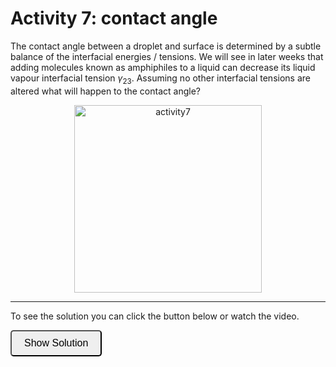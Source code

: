 # Activity 7: contact angle

The contact angle between a droplet and surface is determined by a subtle balance of the interfacial energies / tensions. We will see in later weeks that adding molecules known as amphiphiles to a liquid can decrease its liquid vapour interfacial tension ${\gamma}_{23}$. Assuming no other interfacial tensions are altered what will happen to the contact angle?

<div style="text-align: center;">
        <img src="imgs/7a.png" alt="activity7" width="300" height=auto>
    </div>


---------------------

To see the solution you can click the button below or watch the video.

<button onclick="document.getElementById('solution').style.display='block'" style="border-radius: 5px; text-align: center; padding: 10px 20px; font-size: 16px;">
Show Solution
</button>
<div id="solution" style="display:none;">
In the lectures we derived the expression for the contact angle by balancing the horizontal interfacial tensions. The Young equation is given by:

$$\cos{\theta} = \frac{{\gamma}_13 - {\gamma}_12}{{\gamma}_23}$$

If ${\gamma}_23$ decreases $\cos{\theta}$ will increase 

<div style="text-align: center;">
        <img src="imgs/7b.png" alt="activity7" width="300" height=auto>
    </div>

If we consider what happens to $\theta$ it will decrease when the amphiphiles are added.
</div>
